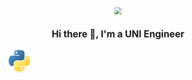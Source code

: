 <!--  ### Hi there 👋 -->
<div id="header" align="center">
  <img src="https://media.giphy.com/media/v1.Y2lkPTc5MGI3NjExNzM0M2ZjOTQxNWI0OWI0ZDYzNzZhOWNiOGM2MTZmZTM1M2IwOTc5OCZjdD1n/xT9IgzoKnwFNmISR8I/giphy.gif" width="180" />
  <h2>Hi there 👋, I'm a UNI Engineer </h2>
</div>

<img src="https://github.com/devicons/devicon/blob/master/icons/python/python-original.svg" width="60" />


<!--
**JorgeLuisLeyvaSantiago/JorgeLuisLeyvaSantiago** is a ✨ _special_ ✨ repository because its `README.md` (this file) appears on your GitHub profile.

Here are some ideas to get you started:

- 🔭 I’m currently working on ...
- 🌱 I’m currently learning ...
- 👯 I’m looking to collaborate on ...
- 🤔 I’m looking for help with ...
- 💬 Ask me about ...
- 📫 How to reach me: ...
- 😄 Pronouns: ...
- ⚡ Fun fact: ...
-->
